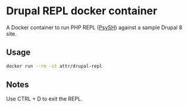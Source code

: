 # Drupal REPL docker container

A Docker container to run PHP REPL ([PsySH](http://psysh.org/)) against a sample Drupal 8 site.

## Usage

```bash
docker run --rm -it attr/drupal-repl
```

## Notes
Use CTRL + D to exit the REPL.
